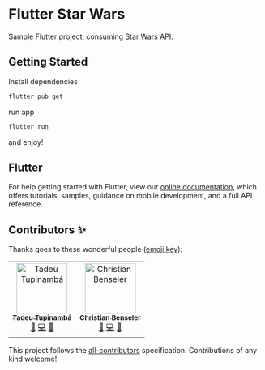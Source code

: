 # Flutter Star Wars
Sample Flutter project, consuming [Star Wars API](https://swapi.co/).

## Getting Started

Install dependencies
```sh
flutter pub get
```

run app
```sh
flutter run
```

and enjoy!

## Flutter
For help getting started with Flutter, view our
[online documentation](https://flutter.dev/docs), which offers tutorials,
samples, guidance on mobile development, and a full API reference.

## Contributors ✨

Thanks goes to these wonderful people ([emoji key](https://allcontributors.org/docs/en/emoji-key)):

<!-- ALL-CONTRIBUTORS-LIST:START - Do not remove or modify this section -->
<!-- prettier-ignore-start -->
<!-- markdownlint-disable -->
<table>
  <tr>
    <td align="center"><a href="https://www.linkedin.com/in/tadeutupinamba/"><img src="https://avatars3.githubusercontent.com/u/15824865?v=4" width="100px;" alt="Tadeu Tupinambá"/><br /><sub><b>Tadeu Tupinambá</b></sub></a><br /><a href="#ideas-tupizz" title="Ideas, Planning, & Feedback">🤔</a> <a href="https://github.com/chrisbenseler/flutter_starwars/commits?author=tupizz" title="Code">💻</a> <a href="https://github.com/chrisbenseler/flutter_starwars/issues?q=author%3Atupizz" title="Bug reports">🐛</a></td>
    <td align="center"><a href="http://www.chrisb.com.br"><img src="https://avatars1.githubusercontent.com/u/1225447?v=4" width="100px;" alt="Christian Benseler"/><br /><sub><b>Christian Benseler</b></sub></a><br /><a href="https://github.com/chrisbenseler/flutter_starwars/commits?author=chrisbenseler" title="Documentation">📖</a> <a href="https://github.com/chrisbenseler/flutter_starwars/commits?author=chrisbenseler" title="Code">💻</a> <a href="#projectManagement-chrisbenseler" title="Project Management">📆</a></td>
  </tr>
</table>

<!-- markdownlint-enable -->
<!-- prettier-ignore-end -->
<!-- ALL-CONTRIBUTORS-LIST:END -->

This project follows the [all-contributors](https://github.com/all-contributors/all-contributors) specification. Contributions of any kind welcome!